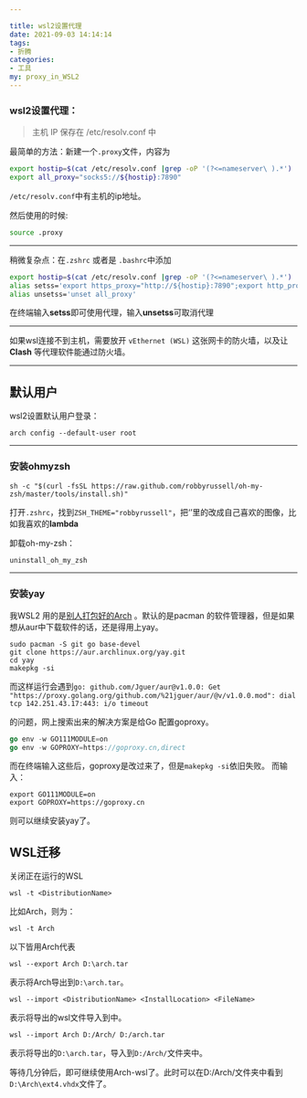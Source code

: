 ```yaml
---

title: wsl2设置代理
date: 2021-09-03 14:14:14
tags: 
- 折腾
categories: 
- 工具
my: proxy_in_WSL2
---
```


### wsl2设置代理：

>主机 IP 保存在 /etc/resolv.conf 中
>

最简单的方法：新建一个`.proxy`文件，内容为

```sh
export hostip=$(cat /etc/resolv.conf |grep -oP '(?<=nameserver\ ).*')
export all_proxy="socks5://${hostip}:7890"
```

`/etc/resolv.conf`中有主机的ip地址。

然后使用的时候:

```sh
source .proxy
```

---

稍微复杂点：在`.zshrc` 或者是	`.bashrc`中添加

```sh
export hostip=$(cat /etc/resolv.conf |grep -oP '(?<=nameserver\ ).*')
alias setss='export https_proxy="http://${hostip}:7890";export http_proxy="http://${hostip}:7890";export all_proxy="socks5://${hostip}:7890";'
alias unsetss='unset all_proxy'
```

在终端输入**setss**即可使用代理，输入**unsetss**可取消代理

---

如果wsl连接不到主机，需要放开 `vEthernet (WSL)` 这张网卡的防火墙，以及让**Clash** 等代理软件能通过防火墙。

---

## 默认用户

wsl2设置默认用户登录：

```
arch config --default-user root 
```

---
### 安装ohmyzsh

```curl
sh -c "$(curl -fsSL https://raw.github.com/robbyrussell/oh-my-zsh/master/tools/install.sh)"
```

打开`.zshrc`，找到`ZSH_THEME="robbyrussell"`，把‘’里的改成自己喜欢的图像，比如我喜欢的**lambda**

卸载oh-my-zsh：

```bash
uninstall_oh_my_zsh
```


---

### 安装yay

我WSL2 用的是[别人打包好的Arch](https://github.com/yuk7/ArchWSL) 。默认的是pacman 的软件管理器，但是如果想从aur中下载软件的话，还是得用上yay。

```shell
sudo pacman -S git go base-devel
git clone https://aur.archlinux.org/yay.git
cd yay
makepkg -si
```

而这样运行会遇到`go: github.com/Jguer/aur@v1.0.0: Get "https://proxy.golang.org/github.com/%21jguer/aur/@v/v1.0.0.mod": dial tcp 142.251.43.17:443: i/o timeout`

的问题，网上搜索出来的解决方案是给Go 配置goproxy。

```go
go env -w GO111MODULE=on
go env -w GOPROXY=https://goproxy.cn,direct
```

而在终端输入这些后，goproxy是改过来了，但是`makepkg -si`依旧失败。
而输入：

```
export GO111MODULE=on
export GOPROXY=https://goproxy.cn
```

则可以继续安装yay了。

## WSL迁移

关闭正在运行的WSL

```
wsl -t <DistributionName>
```

比如Arch，则为：  

```
wsl -t Arch
```

以下皆用Arch代表<DistributionName>


```
wsl --export Arch D:\arch.tar
```

表示将Arch导出到`D:\arch.tar`。

`wsl --import <DistributionName> <InstallLocation> <FileName>`

表示将导出的wsl文件导入到<InstallLocation>中。

```
wsl --import Arch D:/Arch/ D:/arch.tar
```

表示将导出的`D:\arch.tar`，导入到`D:/Arch/`文件夹中。

等待几分钟后，即可继续使用Arch-wsl了。此时可以在D:/Arch/文件夹中看到`D:\Arch\ext4.vhdx`文件了。
